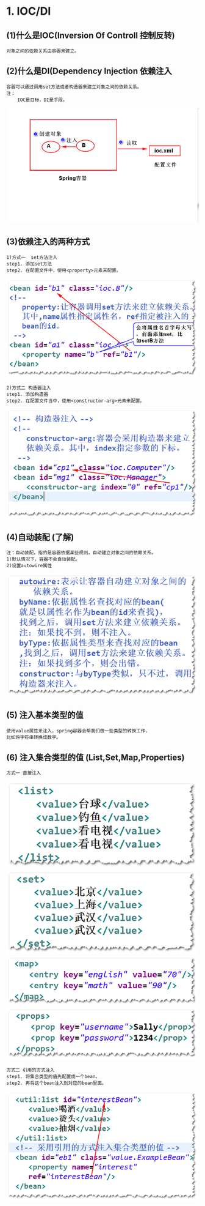 # 1. IOC/DI
## (1)什么是IOC(Inversion Of Controll 控制反转) 
	对象之间的依赖关系由容器来建立。
## (2)什么是DI(Dependency Injection 依赖注入
	容器可以通过调用set方法或者构造器来建立对象之间的依赖关系。
	注：
		IOC是目标，DI是手段。
![](ioc.png)

## (3)依赖注入的两种方式
	1)方式一  set方法注入
	step1. 添加set方法
	step2. 在配置文件中，使用<property>元素来配置。
![](set.png)

	2)方式二 构造器注入
	step1. 添加构造器
	step2. 在配置文件当中，使用<constructor-arg>元素来配置。
![](cons.png)

## (4)自动装配 (了解)
	注：自动装配，指的是容器依据某些规则，自动建立对象之间的依赖关系。
	1)默认情况下，容器不会自动装配。
	2)设置autowire属性
![](a1.png)

## (5) 注入基本类型的值
	使用value属性来注入，spring容器会帮我们做一些类型的转换工作，
	比如将字符串转换成数字。

## (6) 注入集合类型的值 (List,Set,Map,Properties)
	方式一 直接注入
![](b1.png)	
![](b2.png)	
![](b3.png)	
![](b4.png)	

	方式二 引用的方式注入
	step1. 将集合类型的值先配置成一个bean。
	step2. 再将这个bean注入到对应的bean里面。
![](x1.png)


	